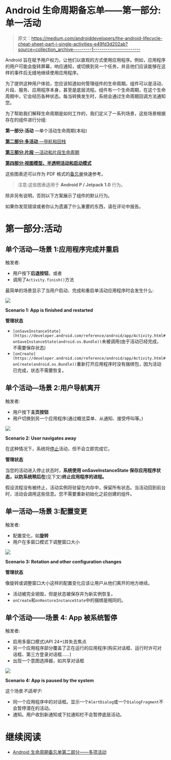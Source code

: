 # Android 生命周期备忘单——第一部分:单一活动

> 原文：<https://medium.com/androiddevelopers/the-android-lifecycle-cheat-sheet-part-i-single-activities-e49fd3d202ab?source=collection_archive---------1----------------------->

Android 旨在赋予用户权力，让他们以直观的方式使用应用程序。例如，应用程序的用户可能会旋转屏幕，响应通知，或切换到另一个任务，并且他们应该能够在这样的事件后无缝地继续使用应用程序。

为了提供这种用户体验，您应该知道如何管理组件的生命周期。组件可以是活动、片段、服务、应用程序本身，甚至是底层流程。组件有一个生命周期，在这个生命周期中，它会经历各种状态。每当转换发生时，系统会通过生命周期回调方法通知您。

为了帮助我们解释生命周期是如何工作的，我们定义了一系列场景，这些场景根据存在的组件进行分组:

**第一部分:活动** —单个活动生命周期(本帖)

[**第二部分:多活动** —导航和回栈](/@JoseAlcerreca/the-android-lifecycle-cheat-sheet-part-ii-multiple-activities-a411fd139f24)

[**第三部分:片段** —活动和片段生命周期](/@JoseAlcerreca/the-android-lifecycle-cheat-sheet-part-iii-fragments-afc87d4f37fd)

[**第四部分:视图模型、半透明活动和启动模式**](/androiddevelopers/the-android-lifecycle-cheat-sheet-part-iv-49946659b094)

这些图表还可以作为 PDF 格式的[备忘单](https://github.com/JoseAlcerreca/android-lifecycles)快速参考。

> 注意:这些图表适用于 **Android P / Jetpack 1.0** 行为。

除非另有说明，否则以下方案展示了组件的默认行为。

如果你发现错误或者你认为遗漏了什么重要的东西，请在评论中报告。

# **第一部分:活动**

## 单个活动—场景 1:应用程序完成并重启

触发者:

*   用户按下**后退按钮**，或者
*   调用了`Activity.finish()`方法

最简单的场景显示了当用户启动、完成和重启单活动应用程序时会发生什么:

![](img/181dfb3486209c72e79037454c0fce02.png)

**Scenario 1: App is finished and restarted**

**管理状态**

*   `[onSaveInstanceState](https://developer.android.com/reference/android/app/Activity.html#onSaveInstanceState(android.os.Bundle))`未被调用(由于活动已经完成，不需要保存状态)
*   `[onCreate](https://developer.android.com/reference/android/app/Activity.html#onCreate(android.os.Bundle))`重新打开应用程序时没有捆绑包，因为活动已完成，状态不需要恢复。

## **单个活动—场景 2:用户导航离开**

触发者:

*   用户按下**主页按钮**
*   用户切换到另一个应用程序(通过概览菜单、从通知、接受呼叫等。)

![](img/343d717bc7ba4596ea1d9ddba2c395d4.png)

**Scenario 2: User navigates away**

在这种情况下，系统将[停止](https://developer.android.com/guide/components/activities/activity-lifecycle.html#onstop)活动，但不会立即完成它。

**管理状态**

当您的活动进入停止状态时，**系统使用 onSaveInstanceState 保存应用程序状态，以防系统稍后在**(见下文)**终止应用程序的进程。**

假设流程没有被终止，活动实例将驻留在内存中，保留所有状态。当活动回到前台时，活动会调用这些信息。您不需要重新初始化之前创建的组件。

## **单一活动—场景 3:配置变更**

触发者:

*   配置变化，如**旋转**
*   用户在多窗口模式下调整窗口大小

![](img/6df20e47df69e2bc85d6802af3ab53e3.png)

**Scenario 3: Rotation and other configuration changes**

**管理状态**

像旋转或调整窗口大小这样的配置变化应该让用户从他们离开的地方继续。

*   活动被完全销毁，但是状态被保存并为新实例恢复。
*   `onCreate`和`onRestoreInstanceState`中的捆绑是相同的。

## **单个活动——场景 4: App 被系统暂停**

触发者:

*   启用多窗口模式(API 24+)并失去焦点
*   另一个应用程序部分覆盖了正在运行的应用程序(购买对话框、运行时许可对话框、第三方登录对话框……)
*   出现一个意图选择器，如共享对话框

![](img/64307b560cc2d84b44830347596b24db.png)

**Scenario 4: App is paused by the system**

这个场景*不适用于:*

*   同一个应用程序中的对话框。显示一个`AlertDialog`或一个`DialogFragment`不会暂停潜在的活动。
*   通知。用户收到新通知或下拉通知栏不会暂停底层活动。

# 继续阅读

*   [Android 生命周期备忘单第二部分——多项活动](/@JoseAlcerreca/the-android-lifecycle-cheat-sheet-part-ii-multiple-activities-a411fd139f24)